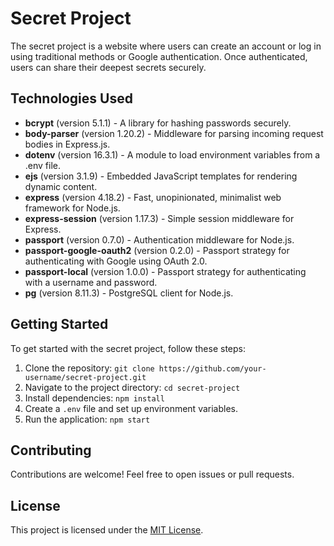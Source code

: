 # Secret Project

The secret project is a website where users can create an account or log in using traditional methods or Google authentication. Once authenticated, users can share their deepest secrets securely.

## Technologies Used

- **bcrypt** (version 5.1.1) - A library for hashing passwords securely.
- **body-parser** (version 1.20.2) - Middleware for parsing incoming request bodies in Express.js.
- **dotenv** (version 16.3.1) - A module to load environment variables from a .env file.
- **ejs** (version 3.1.9) - Embedded JavaScript templates for rendering dynamic content.
- **express** (version 4.18.2) - Fast, unopinionated, minimalist web framework for Node.js.
- **express-session** (version 1.17.3) - Simple session middleware for Express.
- **passport** (version 0.7.0) - Authentication middleware for Node.js.
- **passport-google-oauth2** (version 0.2.0) - Passport strategy for authenticating with Google using OAuth 2.0.
- **passport-local** (version 1.0.0) - Passport strategy for authenticating with a username and password.
- **pg** (version 8.11.3) - PostgreSQL client for Node.js.

## Getting Started

To get started with the secret project, follow these steps:

1. Clone the repository: `git clone https://github.com/your-username/secret-project.git`
2. Navigate to the project directory: `cd secret-project`
3. Install dependencies: `npm install`
4. Create a `.env` file and set up environment variables.
5. Run the application: `npm start`

## Contributing

Contributions are welcome! Feel free to open issues or pull requests.

## License

This project is licensed under the [MIT License](LICENSE).